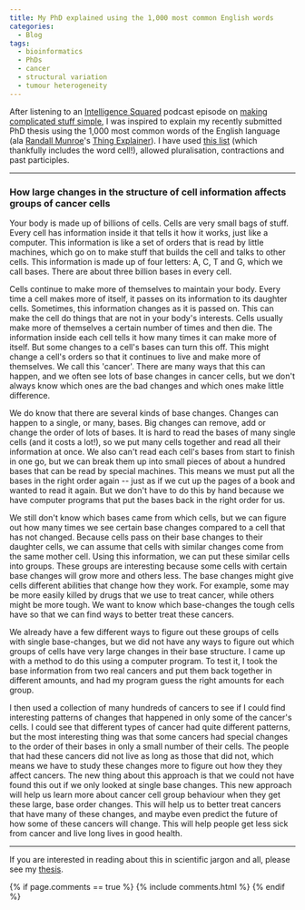 ```yaml
---
title: My PhD explained using the 1,000 most common English words
categories:
  - Blog
tags:
  - bioinformatics
  - PhDs
  - cancer
  - structural variation
  - tumour heterogeneity
---
```


After listening to an [Intelligence Squared](http://www.intelligencesquared.com/) podcast episode on [making complicated stuff simple](https://intelligencesquared.com/events/randall-munroe-on-making-the-complicated-simple/), I was inspired to explain my recently submitted PhD thesis using the 1,000 most common words of the English language (ala [Randall Munroe](https://en.wikipedia.org/wiki/Randall_Munroe)'s [Thing Explainer](https://xkcd.com/thing-explainer/)). I have used [this list](http://www.ef-australia.com.au/english-resources/english-vocabulary/top-1000-words/) (which thankfully includes the word cell!), allowed pluralisation, contractions and past participles.

------

### How large changes in the structure of cell information affects groups of cancer cells

Your body is made up of billions of cells. Cells are very small bags of stuff. Every cell has information inside it that tells it how it works, just like a computer. This information is like a set of orders that is read by little machines, which go on to make stuff that builds the cell and talks to other cells. This information is made up of four letters: A, C, T and G, which we call bases. There are about three billion bases in every cell.

Cells continue to make more of themselves to maintain your body. Every time a cell makes more of itself, it passes on its information to its daughter cells. Sometimes, this information changes as it is passed on. This can make the cell do things that are not in your body's interests. Cells usually make more of themselves a certain number of times and then die. The information inside each cell tells it how many times it can make more of itself. But some changes to a cell's bases can turn this off. This might change a cell's orders so that it continues to live and make more of themselves. We call this 'cancer'. There are many ways that this can happen, and we often see lots of base changes in cancer cells, but we don't always know which ones are the bad changes and which ones make little difference.

We do know that there are several kinds of base changes. Changes can happen to a single, or many, bases. Big changes can remove, add or change the order of lots of bases. It is hard to read the bases of many single cells (and it costs a lot!), so we put many cells together and read all their information at once. We also can't read each cell's bases from start to finish in one go, but we can break them up into small pieces of about a hundred bases that can be read by special machines. This means we must put all the bases in the right order again -- just as if we cut up the pages of a book and wanted to read it again. But we don't have to do this by hand because we have computer programs that put the bases back in the right order for us.

We still don't know which bases came from which cells, but we can figure out how many times we see certain base changes compared to a cell that has not changed. Because cells pass on their base changes to their daughter cells, we can assume that cells with similar changes come from the same mother cell. Using this information, we can put these similar cells into groups. These groups are interesting because some cells with certain base changes will grow more and others less. The base changes might give cells different abilities that change how they work. For example, some may be more easily killed by drugs that we use to treat cancer, while others might be more tough. We want to know which base-changes the tough cells have so that we can find ways to better treat these cancers.

We already have a few different ways to figure out these groups of cells with single base-changes, but we did not have any ways to figure out which groups of cells have very large changes in their base structure. I came up with a method to do this using a computer program. To test it, I took the base information from two real cancers and put them back together in different amounts, and had my program guess the right amounts for each group.

I then used a collection of many hundreds of cancers to see if I could find interesting patterns of changes that happened in only some of the cancer's cells. I could see that different types of cancer had quite different patterns, but the most interesting thing was that some cancers had special changes to the order of their bases in only a small number of their cells. The people that had these cancers did not live as long as those that did not, which means we have to study these changes more to figure out how they they affect cancers. The new thing about this approach is that we could not have found this out if we only looked at single base changes. This new approach will help us learn more about cancer cell group behaviour when they get these large, base order changes. This will help us to better treat cancers that have many of these changes, and maybe even predict the future of how some of these cancers will change. This will help people get less sick from cancer and live long lives in good health.

------

If you are interested in reading about this in scientific jargon and all, please see my [thesis](https://minerva-access.unimelb.edu.au/handle/11343/215901).

{% if page.comments == true %}
  {% include comments.html %}
{% endif %}
